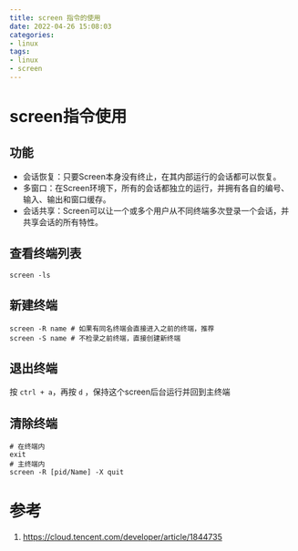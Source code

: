 ```yaml
---
title: screen 指令的使用
date: 2022-04-26 15:08:03
categories:
- linux
tags:
- linux
- screen
---
```

# screen指令使用
## 功能
+ 会话恢复：只要Screen本身没有终止，在其内部运行的会话都可以恢复。
+ 多窗口：在Screen环境下，所有的会话都独立的运行，并拥有各自的编号、输入、输出和窗口缓存。
+ 会话共享：Screen可以让一个或多个用户从不同终端多次登录一个会话，并共享会话的所有特性。

## 查看终端列表
``` shell
screen -ls
```

## 新建终端
``` shell
screen -R name # 如果有同名终端会直接进入之前的终端，推荐
screen -S name # 不检录之前终端，直接创建新终端
```

## 退出终端
按 `ctrl + a`，再按 `d` ，保持这个screen后台运行并回到主终端

## 清除终端
``` shell
# 在终端内
exit
# 主终端内
screen -R [pid/Name] -X quit
```

# 参考
1. https://cloud.tencent.com/developer/article/1844735

